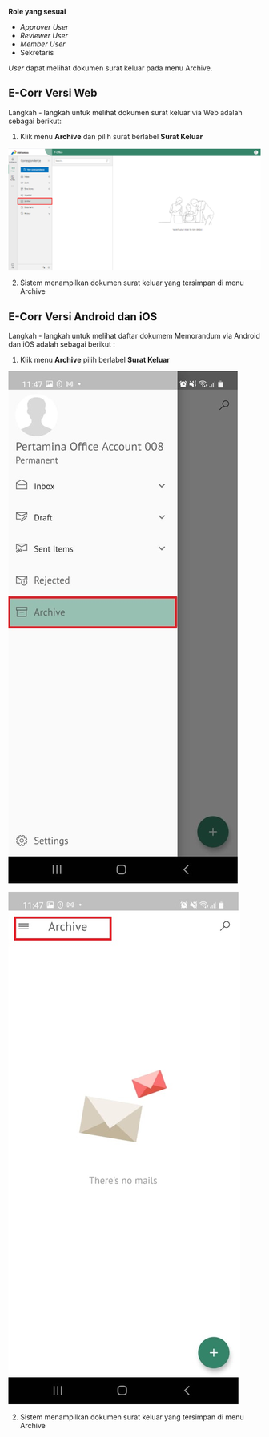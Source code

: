 **Role yang sesuai**

- *Approver User*
- *Reviewer User*
- *Member User*
- Sekretaris

*User* dapat melihat dokumen surat keluar pada menu Archive. 

## **E-Corr Versi Web**

Langkah - langkah untuk melihat dokumen surat keluar via Web adalah sebagai berikut:

1. Klik menu **Archive** dan pilih surat berlabel **Surat Keluar**

![gambar](Archive/AR_Web/02AR04.png)

2. Sistem menampilkan dokumen surat keluar yang tersimpan di menu Archive



## **E-Corr Versi Android dan iOS**

Langkah - langkah untuk melihat daftar dokumem Memorandum via Android dan iOS adalah sebagai berikut :

1. Klik menu **Archive** pilih berlabel **Surat Keluar**
   
![gambar](Archive/AR_Android/FM/02A01.jpg) 

![gambar](Archive/AR_Android/FM/02A02.jpg)

2.  Sistem menampilkan dokumen surat keluar yang tersimpan di menu Archive
